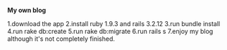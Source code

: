 **My own blog**

1.download the app
2.install ruby 1.9.3 and rails 3.2.12
3.run bundle install
4.run rake db:create
5.run rake db:migrate
6.run rails s
7.enjoy my blog although it's not completely finished.
